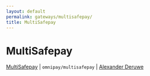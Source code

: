 ```yaml
---
layout: default
permalink: gateways/multisafepay/
title: MultiSafepay
---
```


MultiSafepay
============

[MultiSafepay](https://github.com/thephpleague/omnipay-multisafepay) | `omnipay/multisafepay` | [Alexander Deruwe](https://github.com/aderuwe)